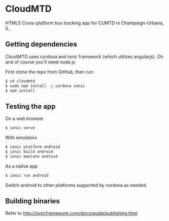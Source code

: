 CloudMTD
=====================

HTML5 Cross-platform bus tracking app for CUMTD in Champaign-Urbana, IL.

## Getting dependencies

CloudMTD uses cordova and ionic framework (which utilizes angularjs).
Oh and of course you'll need node.js

First clone the repo from GitHub, then run:

```bash
$ cd cloudmtd
$ sudo npm install -g cordova ionic
$ npm install
```

## Testing the app
On a web browser
```bash
$ ionic serve
```

With emulators
```bash
$ ionic platform android
$ ionic build android
$ ionic emulate android
```

As a native app
```bash
$ ionic run android
```

Switch android to other platforms supported by cordova as needed.

## Building binaries

Refer to http://ionicframework.com/docs/guide/publishing.html
